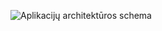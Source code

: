 ![Aplikacijų architektūros schema](https://user-images.githubusercontent.com/61745726/82418055-29c00780-9a85-11ea-8205-5857707bc881.jpg)
